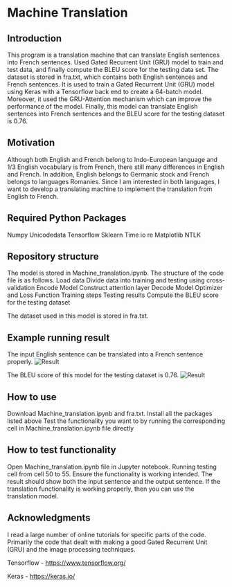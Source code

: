 Machine Translation
====
Introduction
-----
This program is a translation machine that can translate English sentences into French sentences. Used Gated Recurrent Unit (GRU) model to train and test data, and finally compute the BLEU score for the testing data set. The dataset is stored in fra.txt, which contains both English sentences and French sentences. It is used to train a Gated Recurrent Unit (GRU) model using Keras with a Tensorflow back end to create a 64-batch model. Moreover, it used the GRU-Attention mechanism which can improve the performance of the model. Finally, this model can translate English sentences into French sentences and the BLEU score for the testing dataset is 0.76.

Motivation
-----
Although both English and French belong to Indo-European language and 1/3 English vocabulary is from French, there still many differences in English and French. In addition, English belongs to Germanic stock and French belongs to languages Romanies. Since I am interested in both languages, I want to develop a translating machine to implement the translation from English to French. 

Required Python Packages
-----
Numpy
Unicodedata
Tensorflow
Sklearn
Time
io
re
Matplotlib
NTLK

Repository structure
-----
The model is stored in Machine_translation.ipynb. The structure of the code file is as follows.
Load data
Divide data into training and testing using cross-validation
Encode Model
Construct attention layer
Decode Model
Optimizer and Loss Function
Training steps
Testing results
Compute the BLEU score for the testing dataset

The dataset used in this model is stored in fra.txt. 

Example running result
-----

The input English sentence can be translated into a French sentence properly.
![Result](https://github.com/pding5/translation/blob/master/test_result.png)

The BLEU score of this model for the testing dataset is 0.76.
![Result](https://github.com/pding5/translation/blob/master/BLEU_result.png)

How to use
-----
Download Machine_translation.ipynb and fra.txt.
Install all the packages listed above
Test the functionality you want to by running the corresponding cell in Machine_translation.ipynb file directly

How to test functionality
-----
Open Machine_translation.ipynb file in Jupyter notebook.
Running testing cell from cell 50 to 55.
Ensure the functionality is working intended. The result should show both the input sentence and the output sentence.
If the translation functionality is working properly, then you can use the translation model.

Acknowledgments
-----
I read a large number of online tutorials for specific parts of the code. Primarily the code that dealt with making a good Gated Recurrent Unit (GRU) and the image processing techniques.

Tensorflow - https://www.tensorflow.org/

Keras - https://keras.io/

